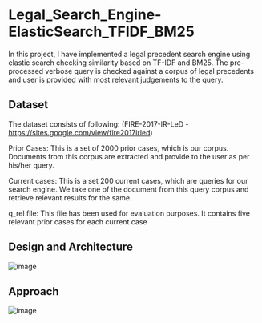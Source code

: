 # Legal_Search_Engine-ElasticSearch_TFIDF_BM25
In this project, I have implemented a legal precedent search engine using elastic search checking similarity based on TF-IDF and BM25. The pre-processed verbose query is checked against a corpus of legal precedents and user is provided with most relevant judgements to the query.

## Dataset
The dataset consists of following: (FIRE-2017-IR-LeD - https://sites.google.com/view/fire2017irled)

Prior Cases: This is a set of 2000 prior cases, which is our corpus. Documents from this corpus are extracted and provide to the user as per his/her query.

Current cases: This is a set 200 current cases, which are queries for our search engine. We take one of the document from this query corpus and retrieve relevant results for the same.

q_rel file: This file has been used for evaluation purposes. It contains five relevant prior cases  for each current case

## Design and Architecture
![image](https://user-images.githubusercontent.com/102705658/230916881-deb6064a-a3a4-4bce-9ed1-d4f2bbeedc69.png)

## Approach
![image](https://user-images.githubusercontent.com/102705658/230917106-9898e5c7-22f3-4862-bcfe-d30ba74a00ce.png)
